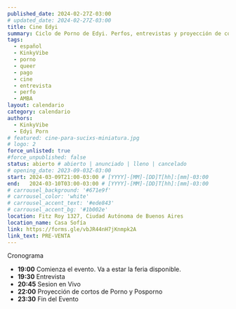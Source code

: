 ```yaml
---
published_date: 2024-02-27Z-03:00
# updated_date: 2024-02-27Z-03:00
title: Cine Edyi
summary: Ciclo de Porno de Edyi. Perfos, entrevistas y proyección de cortos p0rno queer-lgtb. Venite a ver cine sucio y mojarte con nosotres.
tags:
  - español
  - KinkyVibe
  - porno
  - queer
  - pago
  - cine
  - entrevista
  - perfo
  - AMBA
layout: calendario
category: calendario
authors:
  - KinkyVibe
  - Edyi Porn
# featured: cine-para-sucixs-miniatura.jpg
# logo: 2
force_unlisted: true
#force_unpublished: false
status: abierto # abierto | anunciado | lleno | cancelado
# opening_date: 2023-09-03Z-03:00
start: 2024-03-09T21:00-03:00 # [YYYY]-[MM]-[DD]T[hh]:[mm]-03:00
end:   2024-03-10T03:00-03:00 # [YYYY]-[MM]-[DD]T[hh]:[mm]-03:00
# carrousel_background: '#671e9f'
# carrousel_color: 'white'
# carrousel_accent_text: '#ede843'
# carrousel_accent_bg: '#1b002e'
location: Fitz Roy 1327, Ciudad Autónoma de Buenos Aires
location_name: Casa Sofía
link: https://forms.gle/vbJR44nH7jKnmpk2A
link_text: PRE-VENTA
---
```

 Cronograma
- **19:00** Comienza el evento. Va a estar la feria disponible.
- **19:30** Entrevista 
- **20:45** Sesion en Vivo
- **22:00** Proyección de cortos de Porno y Posporno
- **23:30** Fin del Evento

